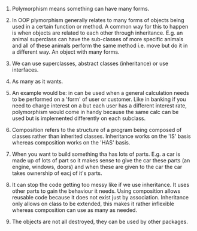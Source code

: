 1. Polymorphism means something can have many forms. 

2. In OOP plymorphism generally relates to many forms of objects being used in a certain function or method. A common way for this to happen is when objects are related to each other through inheritance. E.g. an animal superclass can have the sub-classes of more specific animals and all of these animals perform the same method i.e. move but do it in a different way. An object with many forms.

3. We can use superclasses, abstract classes (inheritance) or use interfaces.

4. As many as it wants.

5. An example would be: in can be used when a general calculation needs to be performed on a 'form' of user or customer. Like in banking if you need to charge interest on a but each user has a different interest rate, polymorphism would come in handy because the same calc can be used but is implemented differently on each subclass.

6. Composition refers to the structure of a program being composed of classes rather than inherited classes. Inheritance works on the 'IS' basis whereas composition works on the 'HAS' basis. 

7. When you want to build something tha has lots of parts. E.g. a car is made up of lots of part so it makes sense to give the car these parts (an engine, windows, doors) and when these are given to the car the car takes ownership of eacj of it's parts.

8. It can stop the code getting too messy like if we use inheritance. It uses other parts to gain the behaviour it needs. Using composition allows reusable code because it does not exist just by association. Inheritance only allows on class to be extended, this makes it rather inflexible whereas composition can use as many as needed.

9. The objects are not all destroyed, they can be used by other packages.
